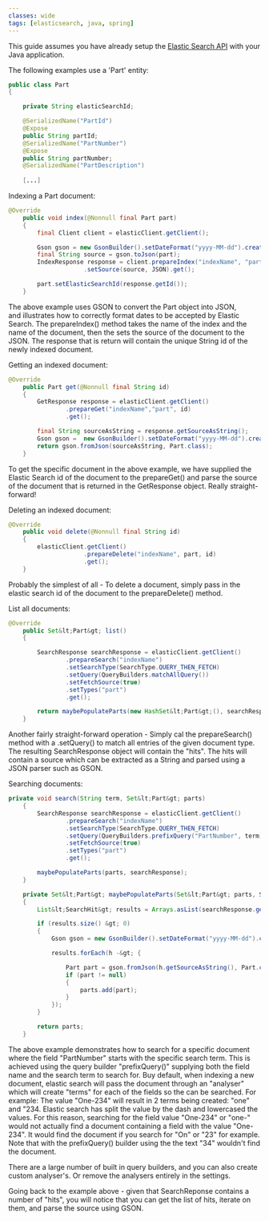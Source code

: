 ```yaml
---
classes: wide
tags: [elasticsearch, java, spring]
---
```

This guide assumes you have already setup the <a href="https://www.baeldung.com/elasticsearch-java">Elastic Search API</a> with your Java application.

The following examples use a 'Part' entity:

```java
public class Part
{

    private String elasticSearchId;

    @SerializedName("PartId")
    @Expose
    public String partId;
    @SerializedName("PartNumber")
    @Expose
    public String partNumber;
    @SerializedName("PartDescription")
   
    [...]
```
    
Indexing a Part document:

```java
@Override
    public void index(@Nonnull final Part part)
    {
        final Client client = elasticClient.getClient();

        Gson gson = new GsonBuilder().setDateFormat("yyyy-MM-dd").create();
        final String source = gson.toJson(part);
        IndexResponse response = client.prepareIndex("indexName", "part")
                     .setSource(source, JSON).get();

        part.setElasticSearchId(response.getId());
    }
```
    
The above example uses GSON to convert the Part object into JSON, and illustrates how to correctly format dates to be accepted by Elastic Search. The prepareIndex() method takes the name of the index and the name of the document, then the sets the source of the document to the JSON. The response that is return will contain the unique String id of the newly indexed document.

Getting an indexed document:

```java
@Override
    public Part get(@Nonnull final String id)
    {
        GetResponse response = elasticClient.getClient()
                .prepareGet("indexName","part", id)
                .get();

        final String sourceAsString = response.getSourceAsString();
        Gson gson =  new GsonBuilder().setDateFormat("yyyy-MM-dd").create();
        return gson.fromJson(sourceAsString, Part.class);
    }
```
    
To get the specific document in the above example, we have supplied the Elastic Search id of the document to the prepareGet() and parse the source of the document that is returned in the GetResponse object. Really straight-forward!

Deleting an indexed document:

```java
@Override
    public void delete(@Nonnull final String id)
    {
        elasticClient.getClient()
                     .prepareDelete("indexName", part, id)
                     .get();
    }
```
    
Probably the simplest of all - To delete a document, simply pass in the elastic search id of the document to the prepareDelete() method.

List all documents:

```java
@Override
    public Set&lt;Part&gt; list()
    {

        SearchResponse searchResponse = elasticClient.getClient()
                .prepareSearch("indexName")
                .setSearchType(SearchType.QUERY_THEN_FETCH)
                .setQuery(QueryBuilders.matchAllQuery())
                .setFetchSource(true)
                .setTypes("part")
                .get();

        return maybePopulateParts(new HashSet&lt;Part&gt;(), searchResponse);
    }
```
    
Another fairly straight-forward operation - Simply cal the prepareSearch() method with a .setQuery() to match all entries of the given document type. The resulting SearchResponse object will contain the "hits". The hits will contain a source which can be extracted as a String and parsed using a JSON parser such as GSON.

Searching documents:

```java
private void search(String term, Set&lt;Part&gt; parts)
    {
        SearchResponse searchResponse = elasticClient.getClient()
                .prepareSearch("indexName")
                .setSearchType(SearchType.QUERY_THEN_FETCH)
                .setQuery(QueryBuilders.prefixQuery("PartNumber", term))
                .setFetchSource(true)
                .setTypes("part")
                .get();

        maybePopulateParts(parts, searchResponse);
    }

    private Set&lt;Part&gt; maybePopulateParts(Set&lt;Part&gt; parts, SearchResponse searchResponse)
    {
        List&lt;SearchHit&gt; results = Arrays.asList(searchResponse.getHits().getHits());

        if (results.size() &gt; 0)
        {
            Gson gson = new GsonBuilder().setDateFormat("yyyy-MM-dd").create();

            results.forEach(h -&gt; {

                Part part = gson.fromJson(h.getSourceAsString(), Part.class);
                if (part != null)
                {
                    parts.add(part);
                }
            });
        }

        return parts;
    }
```
    
The above example demonstrates how to search for a specific document where the field "PartNumber" starts with the specific search term. This is achieved using the query builder "prefixQuery()" supplying both the field name and the search term to search for. Buy default, when indexing a new document, elastic search will pass the document through an "analyser" which will create "terms" for each of the fields so the can be searched. For example: The value "One-234" will result in 2 terms being created: "one" and "234. Elastic search has split the value by the dash and lowercased the values. For this reason, searching for the field value "One-234" or "one-" would not actually find a document containing a field with the value "One-234". It would find the document if you search for "On" or "23" for example. Note that with the prefixQuery() builder using the the text "34" wouldn't find the document.

There are a large number of built in query builders, and you can also create custom analyser's. Or remove the analysers entirely in the settings.

Going back to the example above - given that SearchReponse contains a number of "hits", you will notice that you can get the list of hits, iterate on them, and parse the source using GSON.

&nbsp;
